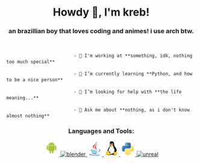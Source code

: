 <h1 align="center">Howdy 👋, I'm kreb!</h1>
<h3 align="center">an brazillian boy that loves coding and animes! i use arch btw.</h3>

<p align="left"> <a href="https://twitter.com/krebios" target="blank"><img src="https://img.shields.io/twitter/follow/?logo=twitter&style=for-the-badge" alt="" /></a> </p>

<p align="center"> 
         
                             - 🔭 I'm working at **something, idk, nothing too much special** 
         
                             - 🌱 I’m currently learning **Python, and how to be a nice person**
  
                             - 🤝 I’m looking for help with **the life meaning...** 

                             - 💬 Ask me about **nothing, as i don't know almost nothing** 
  

<h3 align="center">Languages and Tools:</h3>
<p align="center"> <a href="https://developer.android.com" target="_blank" rel="noreferrer"> <img src="https://raw.githubusercontent.com/devicons/devicon/master/icons/android/android-original-wordmark.svg" alt="android" width="40" height="40"/> </a> <a href="https://www.blender.org/" target="_blank" rel="noreferrer"> <img src="https://download.blender.org/branding/community/blender_community_badge_white.svg" alt="blender" width="40" height="40"/> </a> <a href="https://www.java.com" target="_blank" rel="noreferrer"> <img src="https://raw.githubusercontent.com/devicons/devicon/master/icons/java/java-original.svg" alt="java" width="40" height="40"/> </a> <a href="https://www.linux.org/" target="_blank" rel="noreferrer"> <img src="https://raw.githubusercontent.com/devicons/devicon/master/icons/linux/linux-original.svg" alt="linux" width="40" height="40"/> </a> <a href="https://www.python.org" target="_blank" rel="noreferrer"> <img src="https://raw.githubusercontent.com/devicons/devicon/master/icons/python/python-original.svg" alt="python" width="40" height="40"/> </a> <a href="https://unrealengine.com/" target="_blank" rel="noreferrer"> <img src="https://raw.githubusercontent.com/kenangundogan/fontisto/036b7eca71aab1bef8e6a0518f7329f13ed62f6b/icons/svg/brand/unreal-engine.svg" alt="unreal" width="40" height="40"/> </a> </p>

